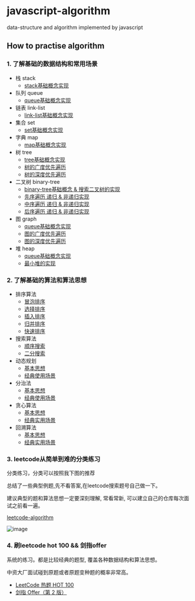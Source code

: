 # javascript-algorithm
data-structure and algorithm implemented by javascript

## How to practise algorithm
### 1. 了解基础的数据结构和常用场景
* 栈 stack
  * [stack基础概念实现](https://github.com/JLraining/javascript-algorithm/blob/main/data-structure/1-stack/index.js)
* 队列 queue 
  * [queue基础概念实现](https://github.com/JLraining/javascript-algorithm/blob/main/data-structure/2-queue/index.js) 
* 链表 link-list 
  * [link-list基础概念实现](https://github.com/JLraining/javascript-algorithm/blob/main/data-structure/3-link-list/index.js) 
* 集合 set
  * [set基础概念实现](https://github.com/JLraining/javascript-algorithm/blob/main/data-structure/4-set/index.js) 
* 字典 map
  * [map基础概念实现](https://github.com/JLraining/javascript-algorithm/blob/main/data-structure/5-map/index.js) 
* 树 tree
  * [tree基础概念实现](https://github.com/JLraining/javascript-algorithm/blob/main/data-structure/6-tree/index.js) 
  * [树的广度优先遍历](https://github.com/JLraining/javascript-algorithm/blob/main/data-structure/6-tree/bfs.js)
  * [树的深度优先遍历](https://github.com/JLraining/javascript-algorithm/blob/main/data-structure/6-tree/dfs.js)
* 二叉树 binary-tree
  * [binary-tree基础概念 & 搜索二叉树的实现](https://github.com/JLraining/javascript-algorithm/blob/main/data-structure/7-binary-tree/index.js) 
  * [先序遍历 递归 & 非递归实现](https://github.com/JLraining/javascript-algorithm/blob/main/data-structure/7-binary-tree/pre-order.js)
  * [中序遍历 递归 & 非递归实现](https://github.com/JLraining/javascript-algorithm/blob/main/data-structure/7-binary-tree/in-order.js)
  * [后序遍历 递归 & 非递归实现](https://github.com/JLraining/javascript-algorithm/blob/main/data-structure/7-binary-tree/post-order.js)
* 图 graph
  * [queue基础概念实现](https://github.com/JLraining/javascript-algorithm/blob/main/data-structure/2-queue/index.js) 
  * [图的广度优先遍历](https://github.com/JLraining/javascript-algorithm/blob/main/data-structure/8-graph/bfs.js)
  * [图的深度优先遍历](https://github.com/JLraining/javascript-algorithm/blob/main/data-structure/8-graph/dfs.js)
* 堆 heap
  * [queue基础概念实现](https://github.com/JLraining/javascript-algorithm/blob/main/data-structure/2-queue/index.js) 
  * [最小堆的实现](https://github.com/JLraining/javascript-algorithm/blob/main/data-structure/9-heap/miniHeap.js)
### 2. 了解基础的算法和算法思想
* 排序算法
  * [冒泡排序](https://github.com/JLraining/javascript-algorithm/blob/main/basic-algorithm/sort/1-bubbleSort.js)
  * [选择排序](https://github.com/JLraining/javascript-algorithm/blob/main/basic-algorithm/sort/2-selectionSort.js)
  * [插入排序](https://github.com/JLraining/javascript-algorithm/blob/main/basic-algorithm/sort/3-insertionSort.js)
  * [归并排序](https://github.com/JLraining/javascript-algorithm/blob/main/basic-algorithm/sort/4-mergeSort.js)
  * [快速排序](https://github.com/JLraining/javascript-algorithm/blob/main/basic-algorithm/sort/5-quickSort.js)
* 搜索算法
  * [顺序搜索](https://github.com/JLraining/javascript-algorithm/blob/main/basic-algorithm/search/1-sequentialSearch.js)
  * [二分搜索](https://github.com/JLraining/javascript-algorithm/blob/main/basic-algorithm/search/2-binarySearch.js)
* 动态规划
  * [基本思想](https://github.com/JLraining/javascript-algorithm/blob/main/leetcode-algorithm/14-dynamic-program/0-index.md)
  * [经典使用场景](https://github.com/JLraining/javascript-algorithm/blob/main/leetcode-algorithm/14-dynamic-program/easy-70-%E7%88%AC%E6%A5%BC%E6%A2%AF.js)
* 分治法
  * [基本思想](https://github.com/JLraining/javascript-algorithm/blob/main/leetcode-algorithm/15-divide-conquer/0-index.md)
  * [经典使用场景](https://github.com/JLraining/javascript-algorithm/blob/main/leetcode-algorithm/15-divide-conquer/easy-226-%E7%BF%BB%E8%BD%AC%E4%BA%8C%E5%8F%89%E6%A0%91.js)
* 贪心算法
  * [基本思想](https://github.com/JLraining/javascript-algorithm/blob/main/leetcode-algorithm/13-greedy-algorithm/0-index.md)
  * [经典实用场景](https://github.com/JLraining/javascript-algorithm/blob/main/leetcode-algorithm/13-greedy-algorithm/easy-455-%E5%88%86%E5%8F%91%E9%A5%BC%E5%B9%B2.js)
* 回溯算法
  * [基本思想](https://github.com/JLraining/javascript-algorithm/blob/main/leetcode-algorithm/11-back-tracking/0-index.md)
  * [经典实用场景](https://github.com/JLraining/javascript-algorithm/blob/main/leetcode-algorithm/11-back-tracking/medium-78-%E5%AD%90%E9%9B%86.js)

### 3. leetcode从简单到难的分类练习
分类练习，分类可以按照我下图的推荐

总结了一些典型例题,先不看答案,在leetcode搜索题号自己做一下。

建议典型的题和算法思想一定要深刻理解, 常看常新, 可以建立自己的仓库每次面试之前看一遍。

[leetcode-algorithm](https://github.com/JLraining/javascript-algorithm/tree/main/leetcode-algorithm)

![image](https://user-images.githubusercontent.com/13096392/139360952-ec0c3768-ecdd-4c62-bd76-2fa8518c00c8.png)

### 4. 刷leetcode hot 100 && 剑指offer

系统的练习。都是比较经典的题型, 覆盖各种数据结构和算法思想。

中资大厂面试碰到原题或者原题变种题的概率非常高。

* [LeetCode 热题 HOT 100](https://leetcode-cn.com/problem-list/2cktkvj/)
* [剑指 Offer（第 2 版）](https://leetcode-cn.com/problem-list/xb9nqhhg/)

